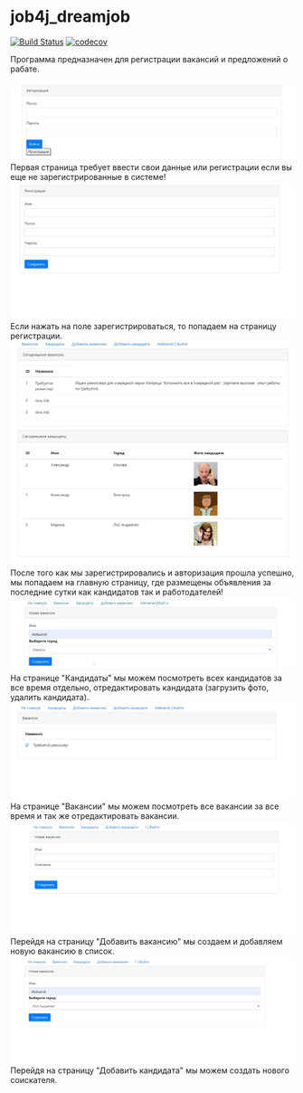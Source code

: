 # job4j_dreamjob

[![Build Status](https://app.travis-ci.com/AleksanrMo/job4j_dreamjob.svg?branch=main)](https://app.travis-ci.com/AleksanrMo/job4j_dreamjob)
[![codecov](https://codecov.io/gh/AleksanrMo/job4j_dreamjob/branch/master/graph/badge.svg?token=YYHVKLNXEO)](https://codecov.io/gh/AleksanrMo/job4j_dreamjob)


Программа предназначен для регистрации вакансий и предложений о рабате.

![alt text](images/entrance.jpg)
Первая страница требует ввести свои данные или регистрации если вы еще не зарегистрированные в системе!
![alt text](images/reg.jpg)
Если нажать на поле зарегистрироваться, то попадаем на страницу регистрации.
![alt text](images/first.jpg)
После того как мы зарегистрировались и авторизация прошла успешно, мы попадаем на главную страницу, где
размещены объявления за последние сутки как кандидатов так и работодателей!
![alt text](images/candidate.jpg)
На странице "Кандидаты" мы можем посмотреть всех кандидатов за все время отдельно, отредактировать кандидата (загрузить
фото, удалить кандидата).
![alt text](images/post.jpg)
На странице "Вакансии" мы можем посмотреть все вакансии за все время и так же отредактировать вакансии.
![alt text](images/editpost.jpg)
Перейдя на страницу "Добавить вакансию" мы создаем и добавляем новую вакансию в список.
![alt text](images/editcand.jpg)
Перейдя на страницу "Добавить кандидата" мы можем создать нового соискателя.





